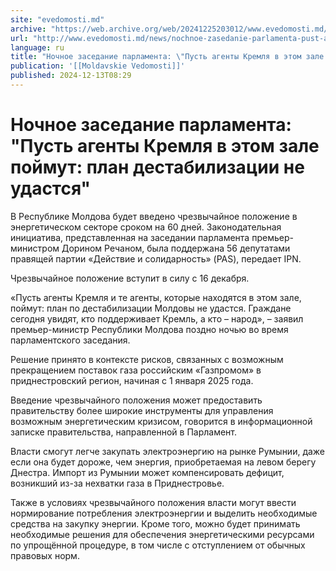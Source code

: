 ```yaml
---
site: "evedomosti.md"
archive: "https://web.archive.org/web/20241225203012/www.evedomosti.md/news/nochnoe-zasedanie-parlamenta-pust-agenty-kremlya-v-etom-zale"
url: "http://www.evedomosti.md/news/nochnoe-zasedanie-parlamenta-pust-agenty-kremlya-v-etom-zale"
language: ru
title: "Ночное заседание парламента: \"Пусть агенты Кремля в этом зале поймут: план дестабилизации не удастся\""
publication: '[[Moldavskie Vedomosti]]'
published: 2024-12-13T08:29
---
```


# Ночное заседание парламента: "Пусть агенты Кремля в этом зале поймут: план дестабилизации не удастся"

В Республике Молдова будет введено чрезвычайное положение в энергетическом секторе сроком на 60 дней. Законодательная инициатива, представленная на заседании парламента премьер-министром Дорином Речаном, была поддержана 56 депутатами правящей партии «Действие и солидарность» (PAS), передает IPN.

Чрезвычайное положение вступит в силу с 16 декабря.

«Пусть агенты Кремля и те агенты, которые находятся в этом зале, поймут: план по дестабилизации Молдовы не удастся. Граждане сегодня увидят, кто поддерживает Кремль, а кто – народ», – заявил премьер-министр Республики Молдова поздно ночью во время парламентского заседания.

Решение принято в контексте рисков, связанных с возможным прекращением поставок газа российским «Газпромом» в приднестровский регион, начиная с 1 января 2025 года.

Введение чрезвычайного положения может предоставить правительству более широкие инструменты для управления возможным энергетическим кризисом, говорится в информационной записке правительства, направленной в Парламент.

Власти смогут легче закупать электроэнергию на рынке Румынии, даже если она будет дороже, чем энергия, приобретаемая на левом берегу Днестра. Импорт из Румынии может компенсировать дефицит, возникший из-за нехватки газа в Приднестровье.

Также в условиях чрезвычайного положения власти могут ввести нормирование потребления электроэнергии и выделить необходимые средства на закупку энергии. Кроме того, можно будет принимать необходимые решения для обеспечения энергетическими ресурсами по упрощённой процедуре, в том числе с отступлением от обычных правовых норм.